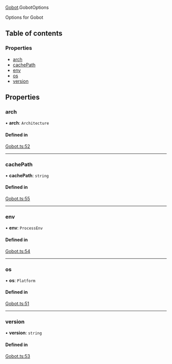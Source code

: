 [Gobot](../modules/Gobot.md).GobotOptions

Options for Gobot

## Table of contents

### Properties

- [arch](Gobot.GobotOptions.md#arch)
- [cachePath](Gobot.GobotOptions.md#cachepath)
- [env](Gobot.GobotOptions.md#env)
- [os](Gobot.GobotOptions.md#os)
- [version](Gobot.GobotOptions.md#version)

## Properties

### arch

• **arch**: `Architecture`

#### Defined in

[Gobot.ts:52](https://github.com/benallfree/gobot/blob/v1.0.0-alpha.29/src/Gobot.ts#L52)

___

### cachePath

• **cachePath**: `string`

#### Defined in

[Gobot.ts:55](https://github.com/benallfree/gobot/blob/v1.0.0-alpha.29/src/Gobot.ts#L55)

___

### env

• **env**: `ProcessEnv`

#### Defined in

[Gobot.ts:54](https://github.com/benallfree/gobot/blob/v1.0.0-alpha.29/src/Gobot.ts#L54)

___

### os

• **os**: `Platform`

#### Defined in

[Gobot.ts:51](https://github.com/benallfree/gobot/blob/v1.0.0-alpha.29/src/Gobot.ts#L51)

___

### version

• **version**: `string`

#### Defined in

[Gobot.ts:53](https://github.com/benallfree/gobot/blob/v1.0.0-alpha.29/src/Gobot.ts#L53)

